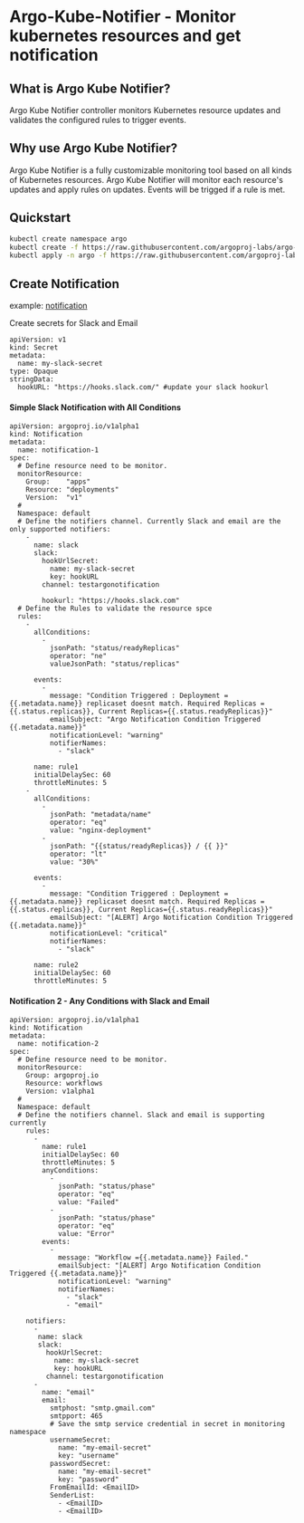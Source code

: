
# Argo-Kube-Notifier - Monitor kubernetes resources and get notification
## What is Argo Kube Notifier?
Argo Kube Notifier controller monitors Kubernetes resource updates and validates the configured rules to trigger events.  

## Why use Argo Kube Notifier?
Argo Kube Notifier is a fully customizable monitoring tool based on all kinds of Kubernetes resources. 
Argo Kube Notifier will monitor each resource's updates and apply rules on updates. Events will be trigged if a rule is met.
 
 


## Quickstart
```bash
kubectl create namespace argo
kubectl create -f https://raw.githubusercontent.com/argoproj-labs/argo-kube-notifier/master/config/crds/argoproj_v1alpha1_notification.yaml
kubectl apply -n argo -f https://raw.githubusercontent.com/argoproj-labs/argo-kube-notifier/master/config/manager/manager.yaml
```

## Create Notification

example: [notification](https://raw.githubusercontent.com/sarabala1979/argo-kube-notifier/master/example/notification_deployment.yaml)

Create secrets for Slack and Email
```
apiVersion: v1
kind: Secret
metadata:
  name: my-slack-secret
type: Opaque
stringData:
  hookURL: "https://hooks.slack.com/" #update your slack hookurl
```


#### Simple Slack Notification with All Conditions
```
apiVersion: argoproj.io/v1alpha1
kind: Notification
metadata:
  name: notification-1
spec:
  # Define resource need to be monitor.
  monitorResource:
    Group:    "apps"
    Resource: "deployments"
    Version:  "v1"
  #
  Namespace: default
  # Define the notifiers channel. Currently Slack and email are the only supported notifiers:
    -
      name: slack
      slack:
        hookUrlSecret:
          name: my-slack-secret
          key: hookURL
        channel: testargonotification
        
        hookurl: "https://hooks.slack.com"
  # Define the Rules to validate the resource spce
  rules:
    -
      allConditions:
        -
          jsonPath: "status/readyReplicas"
          operator: "ne"
          valueJsonPath: "status/replicas"

      events:
        -
          message: "Condition Triggered : Deployment = {{.metadata.name}} replicaset doesnt match. Required Replicas = {{.status.replicas}}, Current Replicas={{.status.readyReplicas}}"
          emailSubject: "Argo Notification Condition Triggered {{.metadata.name}}"
          notificationLevel: "warning"
          notifierNames:
            - "slack"

      name: rule1
      initialDelaySec: 60
      throttleMinutes: 5
    -
      allConditions:
        -
          jsonPath: "metadata/name"
          operator: "eq"
          value: "nginx-deployment"
        -
          jsonPath: "{{status/readyReplicas}} / {{ }}"
          operator: "lt"
          value: "30%"

      events:
        -
          message: "Condition Triggered : Deployment ={{.metadata.name}} replicaset doesnt match. Required Replicas = {{.status.replicas}}, Current Replicas={{.status.readyReplicas}}"
          emailSubject: "[ALERT] Argo Notification Condition Triggered {{.metadata.name}}"
          notificationLevel: "critical"
          notifierNames:
            - "slack"

      name: rule2
      initialDelaySec: 60
      throttleMinutes: 5
```
#### Notification 2 - Any Conditions with Slack and Email
```
apiVersion: argoproj.io/v1alpha1
kind: Notification
metadata:
  name: notification-2
spec:
  # Define resource need to be monitor.
  monitorResource:
    Group: argoproj.io
    Resource: workflows
    Version: v1alpha1
  #
  Namespace: default
  # Define the notifiers channel. Slack and email is supporting currently
    rules:
      -
        name: rule1
        initialDelaySec: 60
        throttleMinutes: 5
        anyConditions:
          -
            jsonPath: "status/phase"
            operator: "eq"
            value: "Failed"
          -
            jsonPath: "status/phase"
            operator: "eq"
            value: "Error"
        events:
          -
            message: "Workflow ={{.metadata.name}} Failed."
            emailSubject: "[ALERT] Argo Notification Condition Triggered {{.metadata.name}}"
            notificationLevel: "warning"
            notifierNames:
              - "slack"
              - "email"

    notifiers:
      -
       name: slack
       slack:
         hookUrlSecret:
           name: my-slack-secret
           key: hookURL
         channel: testargonotification
      -
        name: "email"
        email:
          smtphost: "smtp.gmail.com"
          smtpport: 465
          # Save the smtp service credential in secret in monitoring namespace
          usernameSecret:
            name: "my-email-secret"
            key: "username"
          passwordSecret:
            name: "my-email-secret"
            key: "password"
          FromEmailId: <EmailID>
          SenderList:
            - <EmailID>
            - <EmailID>
```
